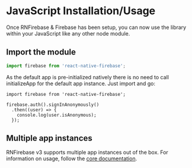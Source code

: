 # JavaScript Installation/Usage

Once RNFirebase & Firebase has been setup, you can now use the library within your JavaScript like any other node module.

## Import the module

```javascript
import firebase from 'react-native-firebase';
```

As the default app is pre-initialized natively there is no need to call initializeApp for the default app instance. Just import and go:

```
import firebase from 'react-native-firebase';

firebase.auth().signInAnonymously()
  .then((user) => {
    console.log(user.isAnonymous);
  });
```

## Multiple app instances

RNFirebase v3 supports multiple app instances out of the box. For information on usage, follow the [core documentation](/docs/v3/core).
